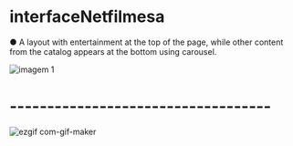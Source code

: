 # interfaceNetfilmesa

● A layout with entertainment at the top of the page, while other content from the catalog appears at the bottom using carousel.


![imagem 1](https://user-images.githubusercontent.com/75265319/121825766-91498600-cc8a-11eb-9ece-17462db76507.png)

# -----------------------------------
![ezgif com-gif-maker](https://user-images.githubusercontent.com/75265319/121826056-2436f000-cc8c-11eb-86ee-8ca00d837d16.gif)


